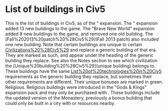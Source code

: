 # List of buildings in Civ5

This is the list of buildings in Civ5, as of the " expansion.
The " expansion added 13 new buildings to the game. The "Brave New World" expansion added 8 new buildings to the game, and removed one old building. The [Fall%202013%20patch%20%28Civ5%29](Fall 2013 patch) also included one new building.
Note that certain buildings are unique to certain [Civilizations%20%28Civ5%29](civilizations) and replace a generic building of that era. They are marked as such, and appear under the heading of the generic building they replace. See also the Notes section to see which civilization the [Unique%20building%20%28Civ5%29](unique building) belongs to. These buildings have the same [List%20of%20technologies%20in%20Civ5](technological) requirements as the generic building they replace, but sometimes their other requirements are different. Their unique bonuses are marked in green.
Religious.
Religious buildings were introduced in the "Gods &amp; Kings" expansion pack and may only be purchased with . These buildings include the updated version of the Monastery, previously a bonus building that could only be built in a city with or resources nearby.